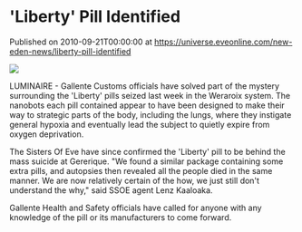 # 'Liberty' Pill Identified
Published on 2010-09-21T00:00:00 at https://universe.eveonline.com/new-eden-news/liberty-pill-identified

![](http://www.eve-mercury.net/images/mercurybanner.png)

LUMINAIRE - Gallente Customs officials have solved part of the mystery surrounding the 'Liberty' pills seized last week in the Weraroix system. The nanobots each pill contained appear to have been designed to make their way to strategic parts of the body, including the lungs, where they instigate general hypoxia and eventually lead the subject to quietly expire from oxygen deprivation.

The Sisters Of Eve have since confirmed the 'Liberty' pill to be behind the mass suicide at Gererique. "We found a similar package containing some extra pills, and autopsies then revealed all the people died in the same manner. We are now relatively certain of the how, we just still don't understand the why," said SSOE agent Lenz Kaaloaka.

Gallente Health and Safety officials have called for anyone with any knowledge of the pill or its manufacturers to come forward.
